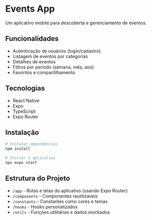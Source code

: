 # Events App

Um aplicativo mobile para descoberta e gerenciamento de eventos.

## Funcionalidades

- Autenticação de usuários (login/cadastro)
- Listagem de eventos por categorias
- Detalhes de eventos
- Filtros por período (semana, mês, ano)
- Favoritos e compartilhamento

## Tecnologias

- React Native
- Expo
- TypeScript
- Expo Router

## Instalação

```bash
# Instalar dependências
npm install

# Iniciar o aplicativo
npx expo start
```

## Estrutura do Projeto

- `/app` - Rotas e telas do aplicativo (usando Expo Router)
- `/components` - Componentes reutilizáveis
- `/constants` - Constantes como cores e temas
- `/hooks` - Hooks personalizados
- `/utils` - Funções utilitárias e dados mockados
